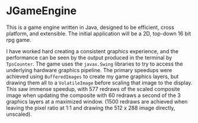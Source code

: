 # JGameEngine
This is a game engine written in Java, designed to be efficient, cross platform, and extensible.  The initial application will be a 2D, top-down 16 bit rpg game.

I have worked hard creating a consistent graphics experience, and the performance can be seen by the output produced in the terminal by `TpsCounter`.  The game uses the `javax.Swing` libraries to try to access the underlying hardware graphics pipeline.  The primary speedups were achieved using `BufferedImages` to create my game graphics layers, but drawing them all to a `VolatileImage` before scaling that image to the display.  This saw immense speedup, with 577 redraws of the scaled composite image when updating the composite with 60 redraws a second of the 3 graphics layers at a maximized window.  (1500 redraws are achieved when leaving the pixel ratio at 1:1 and drawing the 512 x 288 image directly, unscaled). 
